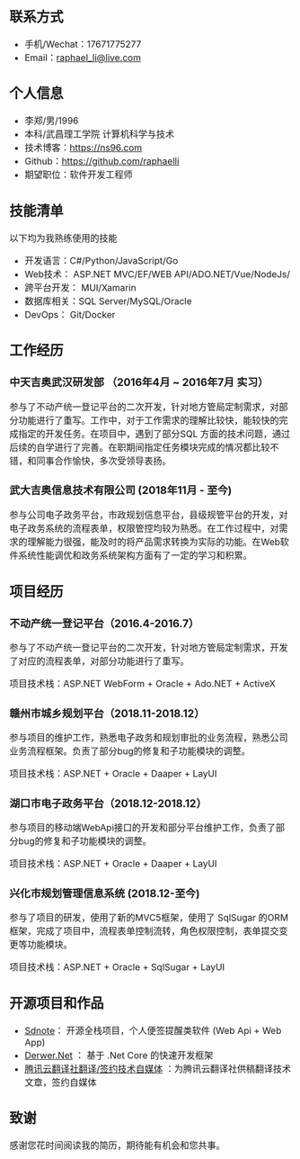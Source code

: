 <font size=3>

## 联系方式
- 手机/Wechat：17671775277
- Email：raphael_li@live.com 

## 个人信息
 - 李郑/男/1996 
 - 本科/武昌理工学院 计算机科学与技术
 - 技术博客：https://ns96.com
 - Github：https://github.com/raphaelli
 - 期望职位：软件开发工程师

 ## 技能清单
以下均为我熟练使用的技能
- 开发语言：C#/Python/JavaScript/Go
- Web技术： ASP.NET MVC/EF/WEB API/ADO.NET/Vue/NodeJs/
- 跨平台开发： MUI/Xamarin
- 数据库相关：SQL Server/MySQL/Oracle
- DevOps： Git/Docker

## 工作经历
### 中天吉奥武汉研发部 （2016年4月 ~ 2016年7月 实习）
参与了不动产统一登记平台的二次开发，针对地方管局定制需求，对部分功能进行了重写。工作中，对于工作需求的理解比较快，能较快的完成指定的开发任务。在项目中，遇到了部分SQL 方面的技术问题，通过后续的自学进行了完善。在职期间指定任务模块完成的情况都比较不错，和同事合作愉快，多次受领导表扬。

### 武大吉奥信息技术有限公司 (2018年11月 - 至今)
参与公司电子政务平台，市政规划信息平台，县级规管平台的开发，对电子政务系统的流程表单，权限管控均较为熟悉。在工作过程中，对需求的理解能力很强，能及时的将产品需求转换为实际的功能。在Web软件系统性能调优和政务系统架构方面有了一定的学习和积累。

## 项目经历
### 不动产统一登记平台（2016.4-2016.7）
参与了不动产统一登记平台的二次开发，针对地方管局定制需求，开发了对应的流程表单，对部分功能进行了重写。

项目技术栈：ASP.NET WebForm + Oracle + Ado.NET + ActiveX

### 赣州市城乡规划平台（2018.11-2018.12）
参与项目的维护工作，熟悉电子政务和规划审批的业务流程，熟悉公司业务流程框架。负责了部分bug的修复和子功能模块的调整。

项目技术栈：ASP.NET + Oracle + Daaper + LayUI 

### 湖口市电子政务平台（2018.12-2018.12）
参与项目的移动端WebApi接口的开发和部分平台维护工作，负责了部分bug的修复和子功能模块的调整。

项目技术栈：ASP.NET + Oracle + Daaper + LayUI 

### 兴化市规划管理信息系统 (2018.12-至今)
参与了项目的研发，使用了新的MVC5框架，使用了 SqlSugar 的ORM 框架，完成了项目中，流程表单控制流转，角色权限控制，表单提交变更等功能模块。

项目技术栈：ASP.NET + Oracle + SqlSugar + LayUI 

## 开源项目和作品
  - [Sdnote](https://github.com/Sdnote)： 开源全栈项目，个人便签提醒类软件 (Web Api + Web App)
  - [Derwer.Net](https://github.com/derwer-net) ： 基于 .Net Core 的快速开发框架
  - [腾讯云翻译社翻译/签约技术自媒体](https://cloud.tencent.com/developer/user/973635) ：为腾讯云翻译社供稿翻译技术文章，签约自媒体

## 致谢
感谢您花时间阅读我的简历，期待能有机会和您共事。
